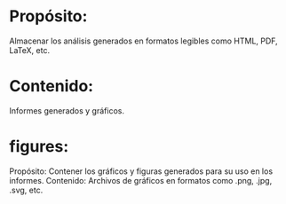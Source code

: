 # Propósito: 
Almacenar los análisis generados en formatos legibles como HTML, PDF, LaTeX, etc.

# Contenido: 
Informes generados y gráficos.

# figures:
Propósito: Contener los gráficos y figuras generados para su uso en los informes.
Contenido: Archivos de gráficos en formatos como .png, .jpg, .svg, etc.